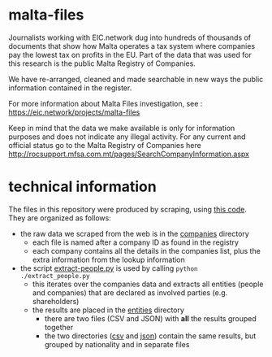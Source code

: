 # malta-files

Journalists working with EIC.network dug into hundreds of thousands of
documents that show how Malta operates a tax system where companies pay
the lowest tax on profits in the EU. Part of the data that was used for
this research is the public Malta Registry of Companies.

We have re-arranged, cleaned and made searchable in new ways the public
information contained in the register.

For more information about Malta Files investigation, see : https://eic.network/projects/malta-files

Keep in mind that the data we make available is only for information
purposes and does not indicate any illegal activity. For any current and
official status go to the Malta Registry of Companies here
http://rocsupport.mfsa.com.mt/pages/SearchCompanyInformation.aspx


# technical information

The files in this repository were produced by scraping, using [this code](
https://github.com/eic-network/malta-roc-scraper).
They are organized as follows:

* the raw data we scraped from the web is in the [companies](./companies) directory
  * each file is named after a company ID as found in the registry
  * each company contains all the details in the companies list, plus the extra information from the lookup information
* the script [extract-people.py](./extract_people.py) is used by calling `python ./extract_people.py`
  * this iterates over the companies data and extracts all entities (people and companies) that are declared as involved parties (e.g. shareholders)
  * the results are placed in the [entities](./entities) directory
    * there are two files (CSV and JSON) with **all** the results grouped together
    * the two directories ([csv](./entities/csv) and [json](./entities/json)) contain the same results, but grouped by nationality and in separate files

